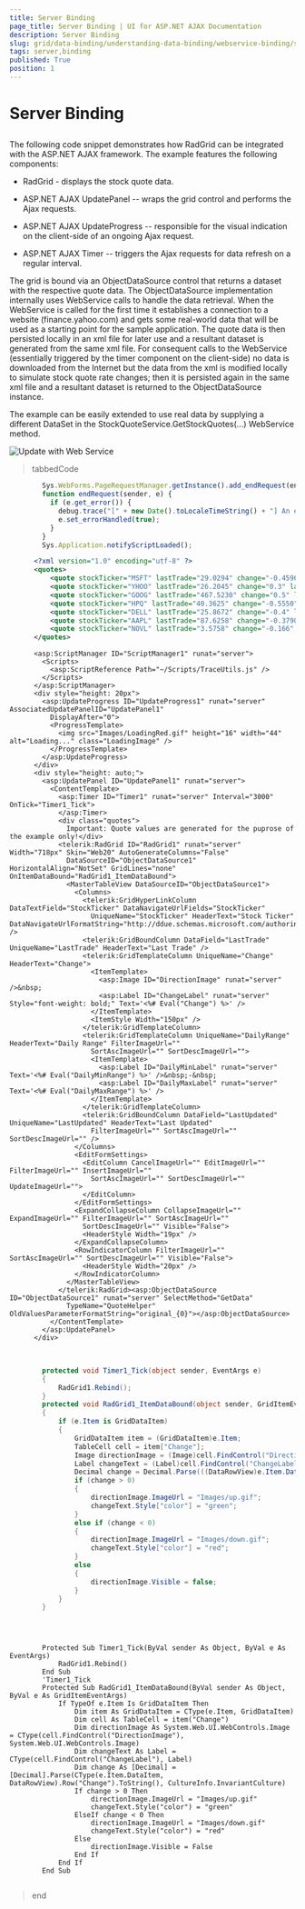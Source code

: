 ```yaml
---
title: Server Binding
page_title: Server Binding | UI for ASP.NET AJAX Documentation
description: Server Binding
slug: grid/data-binding/understanding-data-binding/webservice-binding/server-binding
tags: server,binding
published: True
position: 1
---
```


# Server Binding



## 

The following code snippet demonstrates how RadGrid can be integrated with the ASP.NET AJAX framework. The example features the following components:

* RadGrid - displays the stock quote data.

* ASP.NET AJAX UpdatePanel -- wraps the grid control and performs the Ajax requests.

* ASP.NET AJAX UpdateProgress -- responsible for the visual indication on the client-side of an ongoing Ajax request.

* ASP.NET AJAX Timer -- triggers the Ajax requests for data refresh on a regular interval.

The grid is bound via an ObjectDataSource control that returns a dataset with the respective quote data. The ObjectDataSource implementation internally uses WebService calls to handle the data retrieval. When the WebService is called for the first time it establishes a connection to a website (finance.yahoo.com) and gets some real-world data that will be used as a starting point for the sample application. The quote data is then persisted locally in an xml file for later use and a resultant dataset is generated from the same xml file. For consequent calls to the WebService (essentially triggered by the timer component on the client-side) no data is downloaded from the Internet but the data from the xml is modified locally to simulate stock quote rate changes; then it is persisted again in the same xml file and a resultant dataset is returned to the ObjectDataSource instance.

The example can be easily extended to use real data by supplying a different DataSet in the StockQuoteService.GetStockQuotes(...) WebService method.

![Update with Web Service](images/grdUpdateWithWebService.PNG)

>tabbedCode

````JavaScript
	    Sys.WebForms.PageRequestManager.getInstance().add_endRequest(endRequest);
	    function endRequest(sender, e) {
	      if (e.get_error()) {
	        debug.trace("[" + new Date().toLocaleTimeString() + "] An error occurred while processing the request on the server. Please try again later.");
	        e.set_errorHandled(true);
	      }
	    }
	    Sys.Application.notifyScriptLoaded();
````



````XML
	  <?xml version="1.0" encoding="utf-8" ?>
	  <quotes>  
	      <quote stockTicker="MSFT" lastTrade="29.0294" change="-0.4596" lastUpdated="12/20/2006 17:07:52" dailyMaxRange="30.24" dailyMinRange="29.0294" />  
	      <quote stockTicker="YHOO" lastTrade="26.2045" change="0.3" lastUpdated="12/20/2006 17:07:52" dailyMaxRange="26.31" dailyMinRange="25.3645" />  
	      <quote stockTicker="GOOG" lastTrade="467.5230" change="0.5" lastUpdated="12/20/2006 17:07:52" dailyMaxRange="471.50" dailyMinRange="467.0230" />  
	      <quote stockTicker="HPQ" lastTrade="40.3625" change="-0.5550" lastUpdated="12/20/2006 17:07:52" dailyMaxRange="41.742" dailyMinRange="40.35" />  
	      <quote stockTicker="DELL" lastTrade="25.8672" change="-0.4" lastUpdated="12/20/2006 17:07:52" dailyMaxRange="26.3650" dailyMinRange="25.4050" />  
	      <quote stockTicker="AAPL" lastTrade="87.6258" change="-0.3790" lastUpdated="12/20/2006 17:07:52" dailyMaxRange="88.7048" dailyMinRange="85.76" />  
	      <quote stockTicker="NOVL" lastTrade="3.5758" change="-0.166" lastUpdated="12/20/2006 17:07:52" dailyMaxRange="6.14" dailyMinRange="3.5758" />
	  </quotes>
````



````ASPNET
	  <asp:ScriptManager ID="ScriptManager1" runat="server">
	    <Scripts>
	      <asp:ScriptReference Path="~/Scripts/TraceUtils.js" />
	    </Scripts>
	  </asp:ScriptManager>
	  <div style="height: 20px">
	    <asp:UpdateProgress ID="UpdateProgress1" runat="server" AssociatedUpdatePanelID="UpdatePanel1"
	      DisplayAfter="0">
	      <ProgressTemplate>
	        <img src="Images/LoadingRed.gif" height="16" width="44" alt="Loading..." class="LoadingImage" />
	      </ProgressTemplate>
	    </asp:UpdateProgress>
	  </div>
	  <div style="height: auto;">
	    <asp:UpdatePanel ID="UpdatePanel1" runat="server">
	      <ContentTemplate>
	        <asp:Timer ID="Timer1" runat="server" Interval="3000" OnTick="Timer1_Tick">
	        </asp:Timer>
	        <div class="quotes">
	          Important: Quote values are generated for the puprose of the example only!</div>
	        <telerik:RadGrid ID="RadGrid1" runat="server" Width="718px" Skin="Web20" AutoGenerateColumns="False"
	          DataSourceID="ObjectDataSource1" HorizontalAlign="NotSet" GridLines="none" OnItemDataBound="RadGrid1_ItemDataBound">
	          <MasterTableView DataSourceID="ObjectDataSource1">
	            <Columns>
	              <telerik:GridHyperLinkColumn DataTextField="StockTicker" DataNavigateUrlFields="StockTicker"
	                UniqueName="StockTicker" HeaderText="Stock Ticker" DataNavigateUrlFormatString="http://ddue.schemas.microsoft.com/authoring/2003/5" />
	              <telerik:GridBoundColumn DataField="LastTrade" UniqueName="LastTrade" HeaderText="Last Trade" />
	              <telerik:GridTemplateColumn UniqueName="Change" HeaderText="Change">
	                <ItemTemplate>
	                  <asp:Image ID="DirectionImage" runat="server" />&nbsp;
	                  <asp:Label ID="ChangeLabel" runat="server" Style="font-weight: bold;" Text='<%# Eval("Change") %>' />
	                </ItemTemplate>
	                <ItemStyle Width="150px" />
	              </telerik:GridTemplateColumn>
	              <telerik:GridTemplateColumn UniqueName="DailyRange" HeaderText="Daily Range" FilterImageUrl=""
	                SortAscImageUrl="" SortDescImageUrl="">
	                <ItemTemplate>
	                  <asp:Label ID="DailyMinLabel" runat="server" Text='<%# Eval("DailyMinRange") %>' />&nbsp;-&nbsp;
	                  <asp:Label ID="DailyMaxLabel" runat="server" Text='<%# Eval("DailyMaxRange") %>' />
	                </ItemTemplate>
	              </telerik:GridTemplateColumn>
	              <telerik:GridBoundColumn DataField="LastUpdated" UniqueName="LastUpdated" HeaderText="Last Updated"
	                FilterImageUrl="" SortAscImageUrl="" SortDescImageUrl="" />
	            </Columns>
	            <EditFormSettings>
	              <EditColumn CancelImageUrl="" EditImageUrl="" FilterImageUrl="" InsertImageUrl=""
	                SortAscImageUrl="" SortDescImageUrl="" UpdateImageUrl="">
	              </EditColumn>
	            </EditFormSettings>
	            <ExpandCollapseColumn CollapseImageUrl="" ExpandImageUrl="" FilterImageUrl="" SortAscImageUrl=""
	              SortDescImageUrl="" Visible="False">
	              <HeaderStyle Width="19px" />
	            </ExpandCollapseColumn>
	            <RowIndicatorColumn FilterImageUrl="" SortAscImageUrl="" SortDescImageUrl="" Visible="False">
	              <HeaderStyle Width="20px" />
	            </RowIndicatorColumn>
	          </MasterTableView>
	        </telerik:RadGrid><asp:ObjectDataSource ID="ObjectDataSource1" runat="server" SelectMethod="GetData"
	          TypeName="QuoteHelper" OldValuesParameterFormatString="original_{0}"></asp:ObjectDataSource>
	      </ContentTemplate>
	    </asp:UpdatePanel>
	  </div>
````



````C#
	
	
	    protected void Timer1_Tick(object sender, EventArgs e)
	    {
	        RadGrid1.Rebind();
	    }
	    protected void RadGrid1_ItemDataBound(object sender, GridItemEventArgs e)
	    {
	        if (e.Item is GridDataItem)
	        {
	            GridDataItem item = (GridDataItem)e.Item;
	            TableCell cell = item["Change"];
	            Image directionImage = (Image)cell.FindControl("DirectionImage");
	            Label changeText = (Label)cell.FindControl("ChangeLabel");
	            Decimal change = Decimal.Parse(((DataRowView)e.Item.DataItem).Row["Change"].ToString(), CultureInfo.InvariantCulture);
	            if (change > 0)
	            {
	                directionImage.ImageUrl = "Images/up.gif";
	                changeText.Style["color"] = "green";
	            }
	            else if (change < 0)
	            {
	                directionImage.ImageUrl = "Images/down.gif";
	                changeText.Style["color"] = "red";
	            }
	            else
	            {
	                directionImage.Visible = false;
	            }
	        }
	    }
	
````



````VB.NET
	
	
	    Protected Sub Timer1_Tick(ByVal sender As Object, ByVal e As EventArgs)
	        RadGrid1.Rebind()
	    End Sub
	    'Timer1_Tick
	    Protected Sub RadGrid1_ItemDataBound(ByVal sender As Object, ByVal e As GridItemEventArgs)
	        If TypeOf e.Item Is GridDataItem Then
	            Dim item As GridDataItem = CType(e.Item, GridDataItem)
	            Dim cell As TableCell = item("Change")
	            Dim directionImage As System.Web.UI.WebControls.Image = CType(cell.FindControl("DirectionImage"), System.Web.UI.WebControls.Image)
	            Dim changeText As Label = CType(cell.FindControl("ChangeLabel"), Label)
	            Dim change As [Decimal] = [Decimal].Parse(CType(e.Item.DataItem, DataRowView).Row("Change").ToString(), CultureInfo.InvariantCulture)
	            If change > 0 Then
	                directionImage.ImageUrl = "Images/up.gif"
	                changeText.Style("color") = "green"
	            ElseIf change < 0 Then
	                directionImage.ImageUrl = "Images/down.gif"
	                changeText.Style("color") = "red"
	            Else
	                directionImage.Visible = False
	            End If
	        End If
	    End Sub
	
````


>end
